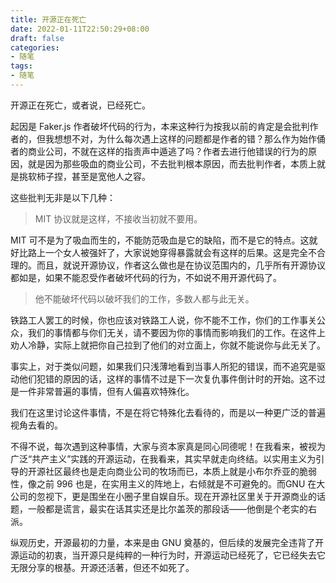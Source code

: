 ```yaml
---
title: 开源正在死亡
date: 2022-01-11T22:50:29+08:00
draft: false
categories:
- 随笔
tags:
- 随笔
---
```


开源正在死亡，或者说，已经死亡。

起因是 Faker.js 作者破坏代码的行为，本来这种行为按我以前的肯定是会批判作者的，但我想想不对，为什么每次遇上这样的问题都是作者的错？那么作为始作俑者的商业公司，不就在这样的指责声中遁逃了吗？作者去进行他错误的行为的原因，就是因为那些吸血的商业公司，不去批判根本原因，而去批判作者，本质上就是挑软柿子捏，甚至是宽他人之容。

这些批判无非是以下几种：

> MIT 协议就是这样，不接收当初就不要用。

MIT 可不是为了吸血而生的，不能防范吸血是它的缺陷，而不是它的特点。这就好比路上一个女人被强奸了，大家说她穿得暴露就会有这样的后果。这是完全不合理的。而且，就说开源协议，作者这么做也是在协议范围内的，几乎所有开源协议都如是，如果不能忍受作者破坏代码的行为，不如说不用开源代码了。

> 他不能破坏代码以破坏我们的工作，多数人都与此无关。

铁路工人罢工的时候，你也应该对铁路工人说，你不能不工作，你们的工作事关公众，我们的事情都与你们无关，请不要因为你的事情而影响我们的工作。在这件上劝人冷静，实际上就把你自己拉到了他们的对立面上，你就不能说你与此无关了。

事实上，对于类似问题，如果我们只浅薄地看到当事人所犯的错误，而不追究是驱动他们犯错的原因的话，这样的事情不过是下一次复仇事件倒计时的开始。这不过是一件非常普遍的事情，但有人偏喜欢特殊化。

我们在这里讨论这件事情，不是在将它特殊化去看待的，而是以一种更广泛的普遍视角去看的。

不得不说，每次遇到这种事情，大家与资本家真是同心同德呢！在我看来，被视为广泛“共产主义”实践的开源运动，在我看来，其实早就走向终结。以实用主义为引导的开源社区最终也是走向商业公司的牧场而已，本质上就是小布尔乔亚的脆弱性，像之前 996 也是，在实用主义的阵地上，右倾就是不可避免的。而GNU 在大公司的忽视下，更是围坐在小圈子里自娱自乐。现在开源社区里关于开源商业的话题，一般都是谎言，最实在话其实还是比尔盖茨的那段话——他倒是个老实的右派。

纵观历史，开源最初的力量，本来是由 GNU 奠基的，但后续的发展完全违背了开源运动的初衷，当开源只是纯粹的一种行为时，开源运动已经死了，它已经失去它无限分享的根基。开源还活著，但还不如死了。
